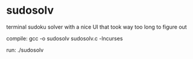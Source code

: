 # sudosolv
terminal sudoku solver with a nice UI that took way too long to figure out

compile:
gcc -o sudosolv sudosolv.c -lncurses

run: 
./sudosolv

